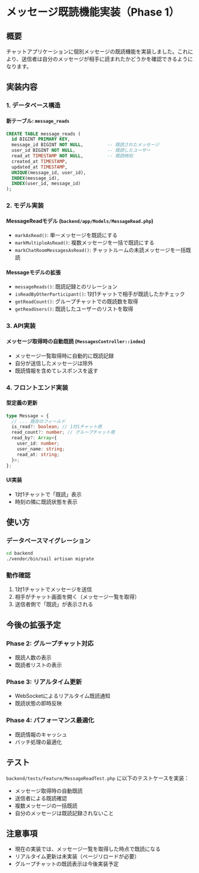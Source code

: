 # メッセージ既読機能実装（Phase 1）

## 概要
チャットアプリケーションに個別メッセージの既読機能を実装しました。これにより、送信者は自分のメッセージが相手に読まれたかどうかを確認できるようになります。

## 実装内容

### 1. データベース構造

#### 新テーブル: `message_reads`
```sql
CREATE TABLE message_reads (
  id BIGINT PRIMARY KEY,
  message_id BIGINT NOT NULL,         -- 既読されたメッセージ
  user_id BIGINT NOT NULL,            -- 既読したユーザー
  read_at TIMESTAMP NOT NULL,         -- 既読時刻
  created_at TIMESTAMP,
  updated_at TIMESTAMP,
  UNIQUE(message_id, user_id),
  INDEX(message_id),
  INDEX(user_id, message_id)
);
```

### 2. モデル実装

#### MessageReadモデル (`backend/app/Models/MessageRead.php`)
- `markAsRead()`: 単一メッセージを既読にする
- `markMultipleAsRead()`: 複数メッセージを一括で既読にする
- `markChatRoomMessagesAsRead()`: チャットルームの未読メッセージを一括既読

#### Messageモデルの拡張
- `messageReads()`: 既読記録とのリレーション
- `isReadByOtherParticipant()`: 1対1チャットで相手が既読したかチェック
- `getReadCount()`: グループチャットでの既読数を取得
- `getReadUsers()`: 既読したユーザーのリストを取得

### 3. API実装

#### メッセージ取得時の自動既読 (`MessagesController::index`)
- メッセージ一覧取得時に自動的に既読記録
- 自分が送信したメッセージは除外
- 既読情報を含めてレスポンスを返す

### 4. フロントエンド実装

#### 型定義の更新
```typescript
type Message = {
  // ... 既存のフィールド
  is_read?: boolean; // 1対1チャット用
  read_count?: number; // グループチャット用
  read_by?: Array<{
    user_id: number;
    user_name: string;
    read_at: string;
  }>;
};
```

#### UI実装
- 1対1チャットで「既読」表示
- 時刻の隣に既読状態を表示

## 使い方

### データベースマイグレーション
```bash
cd backend
./vendor/bin/sail artisan migrate
```

### 動作確認
1. 1対1チャットでメッセージを送信
2. 相手がチャット画面を開く（メッセージ一覧を取得）
3. 送信者側で「既読」が表示される

## 今後の拡張予定

### Phase 2: グループチャット対応
- 既読人数の表示
- 既読者リストの表示

### Phase 3: リアルタイム更新
- WebSocketによるリアルタイム既読通知
- 既読状態の即時反映

### Phase 4: パフォーマンス最適化
- 既読情報のキャッシュ
- バッチ処理の最適化

## テスト

`backend/tests/Feature/MessageReadTest.php` に以下のテストケースを実装：
- メッセージ取得時の自動既読
- 送信者による既読確認
- 複数メッセージの一括既読
- 自分のメッセージは既読記録されないこと

## 注意事項
- 現在の実装では、メッセージ一覧を取得した時点で既読になる
- リアルタイム更新は未実装（ページリロードが必要）
- グループチャットの既読表示は今後実装予定